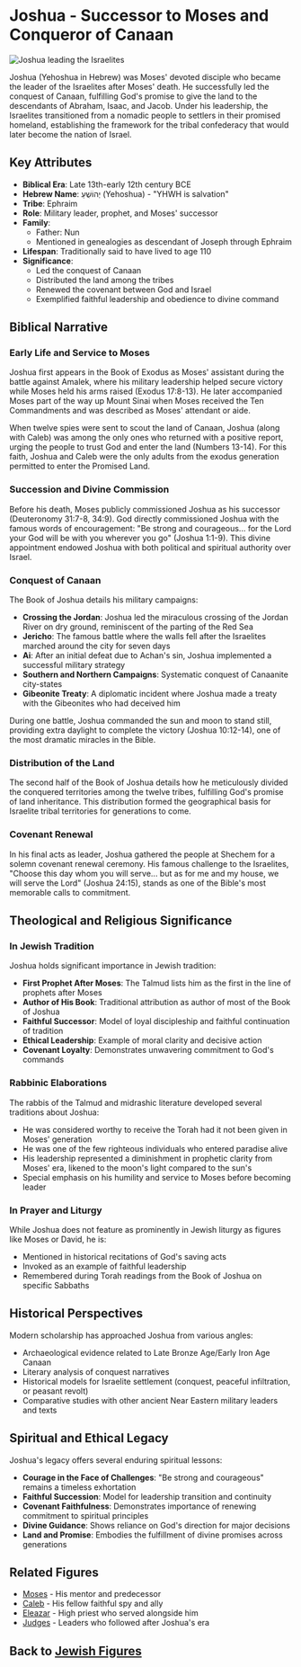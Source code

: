 # Joshua - Successor to Moses and Conqueror of Canaan

![Joshua leading the Israelites](joshua_crossing_jordan.jpg)

Joshua (Yehoshua in Hebrew) was Moses' devoted disciple who became the leader of the Israelites after Moses' death. He successfully led the conquest of Canaan, fulfilling God's promise to give the land to the descendants of Abraham, Isaac, and Jacob. Under his leadership, the Israelites transitioned from a nomadic people to settlers in their promised homeland, establishing the framework for the tribal confederacy that would later become the nation of Israel.

## Key Attributes

- **Biblical Era**: Late 13th-early 12th century BCE
- **Hebrew Name**: יְהוֹשֻׁעַ (Yehoshua) - "YHWH is salvation"
- **Tribe**: Ephraim
- **Role**: Military leader, prophet, and Moses' successor
- **Family**:
  - Father: Nun
  - Mentioned in genealogies as descendant of Joseph through Ephraim
- **Lifespan**: Traditionally said to have lived to age 110
- **Significance**:
  - Led the conquest of Canaan
  - Distributed the land among the tribes
  - Renewed the covenant between God and Israel
  - Exemplified faithful leadership and obedience to divine command

## Biblical Narrative

### Early Life and Service to Moses

Joshua first appears in the Book of Exodus as Moses' assistant during the battle against Amalek, where his military leadership helped secure victory while Moses held his arms raised (Exodus 17:8-13). He later accompanied Moses part of the way up Mount Sinai when Moses received the Ten Commandments and was described as Moses' attendant or aide.

When twelve spies were sent to scout the land of Canaan, Joshua (along with Caleb) was among the only ones who returned with a positive report, urging the people to trust God and enter the land (Numbers 13-14). For this faith, Joshua and Caleb were the only adults from the exodus generation permitted to enter the Promised Land.

### Succession and Divine Commission

Before his death, Moses publicly commissioned Joshua as his successor (Deuteronomy 31:7-8, 34:9). God directly commissioned Joshua with the famous words of encouragement: "Be strong and courageous... for the Lord your God will be with you wherever you go" (Joshua 1:1-9). This divine appointment endowed Joshua with both political and spiritual authority over Israel.

### Conquest of Canaan

The Book of Joshua details his military campaigns:

- **Crossing the Jordan**: Joshua led the miraculous crossing of the Jordan River on dry ground, reminiscent of the parting of the Red Sea
- **Jericho**: The famous battle where the walls fell after the Israelites marched around the city for seven days
- **Ai**: After an initial defeat due to Achan's sin, Joshua implemented a successful military strategy
- **Southern and Northern Campaigns**: Systematic conquest of Canaanite city-states
- **Gibeonite Treaty**: A diplomatic incident where Joshua made a treaty with the Gibeonites who had deceived him

During one battle, Joshua commanded the sun and moon to stand still, providing extra daylight to complete the victory (Joshua 10:12-14), one of the most dramatic miracles in the Bible.

### Distribution of the Land

The second half of the Book of Joshua details how he meticulously divided the conquered territories among the twelve tribes, fulfilling God's promise of land inheritance. This distribution formed the geographical basis for Israelite tribal territories for generations to come.

### Covenant Renewal

In his final acts as leader, Joshua gathered the people at Shechem for a solemn covenant renewal ceremony. His famous challenge to the Israelites, "Choose this day whom you will serve... but as for me and my house, we will serve the Lord" (Joshua 24:15), stands as one of the Bible's most memorable calls to commitment.

## Theological and Religious Significance

### In Jewish Tradition

Joshua holds significant importance in Jewish tradition:

- **First Prophet After Moses**: The Talmud lists him as the first in the line of prophets after Moses
- **Author of His Book**: Traditional attribution as author of most of the Book of Joshua
- **Faithful Successor**: Model of loyal discipleship and faithful continuation of tradition
- **Ethical Leadership**: Example of moral clarity and decisive action
- **Covenant Loyalty**: Demonstrates unwavering commitment to God's commands

### Rabbinic Elaborations

The rabbis of the Talmud and midrashic literature developed several traditions about Joshua:

- He was considered worthy to receive the Torah had it not been given in Moses' generation
- He was one of the few righteous individuals who entered paradise alive
- His leadership represented a diminishment in prophetic clarity from Moses' era, likened to the moon's light compared to the sun's
- Special emphasis on his humility and service to Moses before becoming leader

### In Prayer and Liturgy

While Joshua does not feature as prominently in Jewish liturgy as figures like Moses or David, he is:
- Mentioned in historical recitations of God's saving acts
- Invoked as an example of faithful leadership
- Remembered during Torah readings from the Book of Joshua on specific Sabbaths

## Historical Perspectives

Modern scholarship has approached Joshua from various angles:
- Archaeological evidence related to Late Bronze Age/Early Iron Age Canaan
- Literary analysis of conquest narratives
- Historical models for Israelite settlement (conquest, peaceful infiltration, or peasant revolt)
- Comparative studies with other ancient Near Eastern military leaders and texts

## Spiritual and Ethical Legacy

Joshua's legacy offers several enduring spiritual lessons:

- **Courage in the Face of Challenges**: "Be strong and courageous" remains a timeless exhortation
- **Faithful Succession**: Model for leadership transition and continuity
- **Covenant Faithfulness**: Demonstrates importance of renewing commitment to spiritual principles
- **Divine Guidance**: Shows reliance on God's direction for major decisions
- **Land and Promise**: Embodies the fulfillment of divine promises across generations

## Related Figures

- [Moses](./moses.md) - His mentor and predecessor
- [Caleb](./caleb.md) - His fellow faithful spy and ally
- [Eleazar](./eleazar.md) - High priest who served alongside him
- [Judges](./period_judges.md) - Leaders who followed after Joshua's era

## Back to [Jewish Figures](./README.md)
